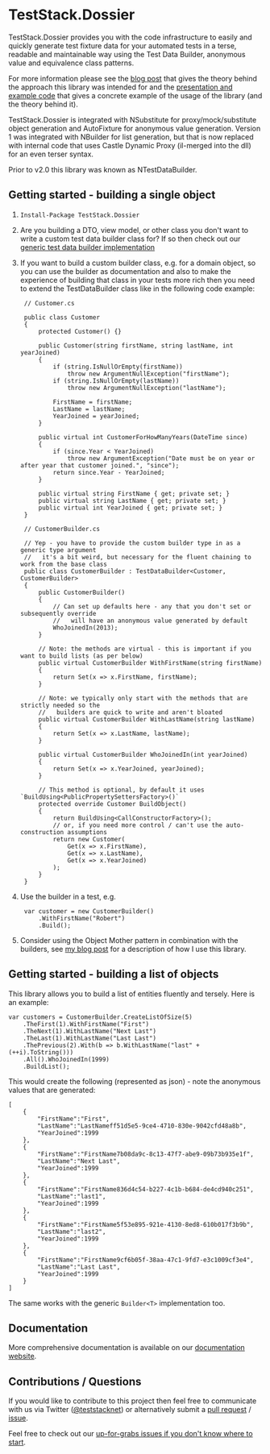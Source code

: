 # TestStack.Dossier

TestStack.Dossier provides you with the code infrastructure to easily and quickly generate test fixture data for your automated tests in a terse, readable and maintainable way using the Test Data Builder, anonymous value and equivalence class patterns.

For more information please see the [blog post](http://robdmoore.id.au/blog/2013/05/26/test-data-generation-the-right-way-object-mother-test-data-builders-nsubstitute-nbuilder/) that gives the theory behind the approach this library was intended for and the [presentation and example code](https://github.com/robdmoore/TestFixtureDataGenerationPresentation) that gives a concrete example of the usage of the library (and the theory behind it).

TestStack.Dossier is integrated with NSubstitute for proxy/mock/substitute object generation and AutoFixture for anonymous value generation. Version 1 was integrated with NBuilder for list generation, but that is now replaced with internal code that uses Castle Dynamic Proxy (il-merged into the dll) for an even terser syntax.

Prior to v2.0 this library was known as NTestDataBuilder.

## Getting started - building a single object

1. `Install-Package TestStack.Dossier`

2. Are you building a DTO, view model, or other class you don't want to write a custom
    test data builder class for? If so then check out our [generic test data builder implementation](http://dossier.teststack.net/v1.0/docs/create-object-without-requiring-custom-builder-cla)

3. If you want to build a custom builder class, e.g. for a domain object, so you can use the builder
    as documentation and also to make the experience of building that class in your tests more rich
    then you need to extend the TestDataBuilder class like in the following code example:

        // Customer.cs
        
        public class Customer
        {
            protected Customer() {}
        
            public Customer(string firstName, string lastName, int yearJoined)
            {
                if (string.IsNullOrEmpty(firstName))
                    throw new ArgumentNullException("firstName");
                if (string.IsNullOrEmpty(lastName))
                    throw new ArgumentNullException("lastName");
        
                FirstName = firstName;
                LastName = lastName;
                YearJoined = yearJoined;
            }
        
            public virtual int CustomerForHowManyYears(DateTime since)
            {
                if (since.Year < YearJoined)
                    throw new ArgumentException("Date must be on year or after year that customer joined.", "since");
                return since.Year - YearJoined;
            }
        
            public virtual string FirstName { get; private set; }
            public virtual string LastName { get; private set; }
            public virtual int YearJoined { get; private set; }
        }
        
        // CustomerBuilder.cs
        
        // Yep - you have to provide the custom builder type in as a generic type argument
        //   it's a bit weird, but necessary for the fluent chaining to work from the base class
        public class CustomerBuilder : TestDataBuilder<Customer, CustomerBuilder>
        {
            public CustomerBuilder()
            {
                // Can set up defaults here - any that you don't set or subsequently override
                //   will have an anonymous value generated by default
                WhoJoinedIn(2013);
            }
        
            // Note: the methods are virtual - this is important if you want to build lists (as per below)
            public virtual CustomerBuilder WithFirstName(string firstName)
            {
                return Set(x => x.FirstName, firstName);
            }
        
            // Note: we typically only start with the methods that are strictly needed so the
            //   builders are quick to write and aren't bloated 
            public virtual CustomerBuilder WithLastName(string lastName)
            {
                return Set(x => x.LastName, lastName);
            }
        
            public virtual CustomerBuilder WhoJoinedIn(int yearJoined)
            {
                return Set(x => x.YearJoined, yearJoined);
            }
        
            // This method is optional, by default it uses `BuildUsing<PublicPropertySettersFactory>()`
            protected override Customer BuildObject()
            {
                return BuildUsing<CallConstructorFactory>();
                // or, if you need more control / can't use the auto-construction assumptions
                return new Customer(
                    Get(x => x.FirstName),
                    Get(x => x.LastName),
                    Get(x => x.YearJoined)
                );
            }
        }

4. Use the builder in a test, e.g.

		var customer = new CustomerBuilder()
			.WithFirstName("Robert")
			.Build();

5. Consider using the Object Mother pattern in combination with the builders, see [my blog post](http://robdmoore.id.au/blog/2013/05/26/test-data-generation-the-right-way-object-mother-test-data-builders-nsubstitute-nbuilder/) for a description of how I use this library.

## Getting started - building a list of objects

This library allows you to build a list of entities fluently and tersely. Here is an example:

    var customers = CustomerBuilder.CreateListOfSize(5)
        .TheFirst(1).WithFirstName("First")
        .TheNext(1).WithLastName("Next Last")
        .TheLast(1).WithLastName("Last Last")
        .ThePrevious(2).With(b => b.WithLastName("last" + (++i).ToString()))
        .All().WhoJoinedIn(1999)
        .BuildList();

This would create the following (represented as json) - note the anonymous values that are generated:

	[
	    {
	        "FirstName":"First",
	        "LastName":"LastNameff51d5e5-9ce4-4710-830e-9042cfd48a8b",
	        "YearJoined":1999
	    },
	    {
	        "FirstName":"FirstName7b08da9c-8c13-47f7-abe9-09b73b935e1f",
	        "LastName":"Next Last",
	        "YearJoined":1999
	    },
	    {
	        "FirstName":"FirstName836d4c54-b227-4c1b-b684-de4cd940c251",
	        "LastName":"last1",
	        "YearJoined":1999
	    },
	    {
	        "FirstName":"FirstName5f53e895-921e-4130-8ed8-610b017f3b9b",
	        "LastName":"last2",
	        "YearJoined":1999
	    },
	    {
	        "FirstName":"FirstName9cf6b05f-38aa-47c1-9fd7-e3c1009cf3e4",
	        "LastName":"Last Last",
	        "YearJoined":1999
	    }
	]


The same works with the generic `Builder<T>` implementation too.

## Documentation

More comprehensive documentation is available on our [documentation website](http://dossier.teststack.net/).

## Contributions / Questions

If you would like to contribute to this project then feel free to communicate with us via Twitter ([@teststacknet](https://twitter.com/teststacknet)) or alternatively submit a [pull request](https://github.com/TestStack/TestStack.Dossier/compare/) / [issue](https://github.com/TestStack/TestStack.Dossier/issues/new).

Feel free to check out our [up-for-grabs issues if you don't know where to start](https://github.com/TestStack/TestStack.Dossier/labels/up-for-grabs).